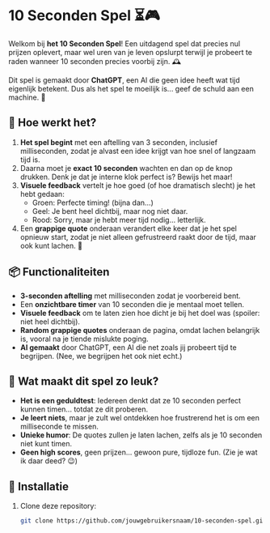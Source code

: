 # 10 Seconden Spel ⏳🎮

Welkom bij **het 10 Seconden Spel**! Een uitdagend spel dat precies nul prijzen oplevert, maar wel uren van je leven opslurpt terwijl je probeert te raden wanneer 10 seconden precies voorbij zijn. 🕰️ 

Dit spel is gemaakt door **ChatGPT**, een AI die geen idee heeft wat tijd eigenlijk betekent. Dus als het spel te moeilijk is... geef de schuld aan een machine. 🤖

## 📜 Hoe werkt het?

1. **Het spel begint** met een aftelling van 3 seconden, inclusief milliseconden, zodat je alvast een idee krijgt van hoe snel of langzaam tijd is.
2. Daarna moet je **exact 10 seconden** wachten en dan op de knop drukken. Denk je dat je interne klok perfect is? Bewijs het maar!
3. **Visuele feedback** vertelt je hoe goed (of hoe dramatisch slecht) je het hebt gedaan:
   - Groen: Perfecte timing! (bijna dan...)
   - Geel: Je bent heel dichtbij, maar nog niet daar.
   - Rood: Sorry, maar je hebt meer tijd nodig... letterlijk.
4. Een **grappige quote** onderaan verandert elke keer dat je het spel opnieuw start, zodat je niet alleen gefrustreerd raakt door de tijd, maar ook kunt lachen. 🤣

## 📦 Functionaliteiten

- **3-seconden aftelling** met milliseconden zodat je voorbereid bent.
- Een **onzichtbare timer** van 10 seconden die je mentaal moet tellen.
- **Visuele feedback** om te laten zien hoe dicht je bij het doel was (spoiler: niet heel dichtbij).
- **Random grappige quotes** onderaan de pagina, omdat lachen belangrijk is, vooral na je tiende mislukte poging.
- **AI gemaakt** door ChatGPT, een AI die net zoals jij probeert tijd te begrijpen. (Nee, we begrijpen het ook niet echt.)

## 🎨 Wat maakt dit spel zo leuk?

- **Het is een geduldtest**: Iedereen denkt dat ze 10 seconden perfect kunnen timen... totdat ze dit proberen.
- **Je leert niets**, maar je zult wel ontdekken hoe frustrerend het is om een milliseconde te missen.
- **Unieke humor**: De quotes zullen je laten lachen, zelfs als je 10 seconden niet kunt timen.
- **Geen high scores**, geen prijzen... gewoon pure, tijdloze fun. (Zie je wat ik daar deed? 😉)

## 📖 Installatie

1. Clone deze repository:
   ```bash
   git clone https://github.com/jouwgebruikersnaam/10-seconden-spel.git
